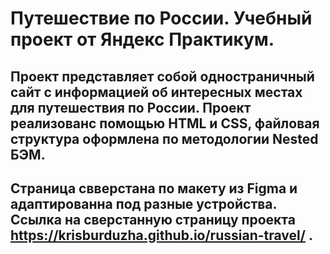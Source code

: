 # Путешествие по России. Учебный проект от Яндекс Практикум.

## Проект представляет собой одностраничный сайт с информацией об интересных местах для путешествия по России. Проект реализованс помощью HTML и CSS, файловая структура оформлена по методологии Nested БЭМ.

## Страница свверстана по макету из Figma и адаптированна под разные устройства. Ссылка на сверстанную страницу проекта https://krisburduzha.github.io/russian-travel/ .

